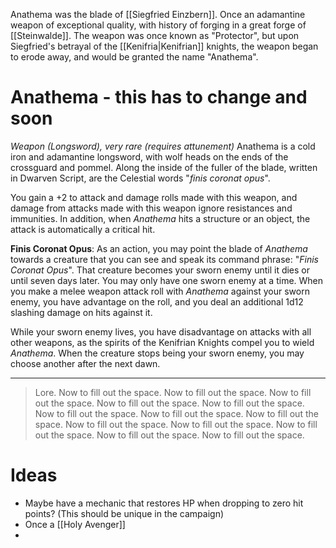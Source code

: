 Anathema was the blade of [[Siegfried Einzbern]]. Once an adamantine weapon of exceptional quality, with history of forging in a great forge of [[Steinwalde]]. The weapon was once known as "Protector", but upon Siegfried's betrayal of the [[Kenifria|Kenifrian]] knights, the weapon began to erode away, and would be granted the name "Anathema". 
# Anathema - this has to change and soon
*Weapon (Longsword), very rare (requires attunement)*
Anathema is a cold iron and adamantine longsword, with wolf heads on the ends of the crossguard and pommel. Along the inside of the fuller of the blade, written in Dwarven Script, are the Celestial words "*finis coronat opus*".

You gain a +2 to attack and damage rolls made with this weapon, and damage from attacks made with this weapon ignore resistances and immunities. In addition, when *Anathema* hits a structure or an object, the attack is automatically a critical hit.

**Finis Coronat Opus**: As an action, you may point the blade of *Anathema* towards a creature that you can see and speak its command phrase: "*Finis Coronat Opus*". That creature becomes your sworn enemy until it dies or until seven days later. You may only have one sworn enemy at a time. When you make a melee weapon attack roll with *Anathema* against your sworn enemy, you have advantage on the roll, and you deal an additional 1d12 slashing damage on hits against it. 

While your sworn enemy lives, you have disadvantage on attacks with all other weapons, as the spirits of the Kenifrian Knights compel you to wield *Anathema*. When the creature stops being your sworn enemy, you may choose another after the next dawn.

---
> Lore. Now to fill out the space. Now to fill out the space. Now to fill out the space. Now to fill out the space. Now to fill out the space. Now to fill out the space. Now to fill out the space. Now to fill out the space. Now to fill out the space. Now to fill out the space. Now to fill out the space. Now to fill out the space. Now to fill out the space. 

# Ideas

- Maybe have a mechanic that restores HP when dropping to zero hit points? (This should be unique in the campaign)
- Once a [[Holy Avenger]]
- 